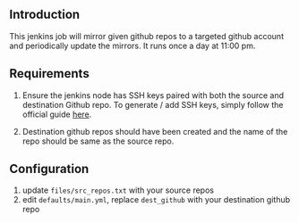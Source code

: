 ## Introduction
This jenkins job will mirror given github repos to a targeted github account and periodically update the mirrors. It runs once a day at 11:00 pm.

## Requirements

1. Ensure the jenkins node has SSH keys paired with both the source and destination Github repo. To generate / add SSH keys, simply follow the official guide [here](https://help.github.com/categories/ssh/).

2. Destination github repos should have been created and the name of the repo should be same as the source repo.

## Configuration

1. update `files/src_repos.txt` with your source repos
2. edit `defaults/main.yml`, replace `dest_github` with your destination github repo
